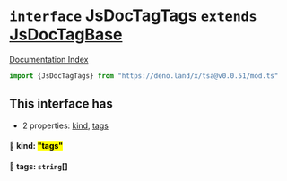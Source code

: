 # `interface` JsDocTagTags `extends` [JsDocTagBase](../interface.JsDocTagBase/README.md)

[Documentation Index](../README.md)

```ts
import {JsDocTagTags} from "https://deno.land/x/tsa@v0.0.51/mod.ts"
```

## This interface has

- 2 properties:
[kind](#-kind-tags),
[tags](#-tags-string)


#### 📄 kind: <mark>"tags"</mark>



#### 📄 tags: `string`\[]



